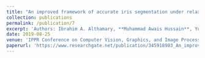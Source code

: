 ```yaml
---
title: "An improved framework of accurate iris segmentation under relaxed imaging constraints using total variation model"
collection: publications
permalink: /publication/7
excerpt: 'Authors: Ibrahim A. Althamary, **Muhammad Awais Hussain**, Yung-Hui Li'
date: 2019-08-25
venue: 'IPPR Conference on Computer Vision, Graphics, and Image Processing (CVGIP 2019), Taitung, Taiwan'
paperurl: 'https://www.researchgate.net/publication/345918983_An_improved_framework_of_accurate_iris_segmentation_under_relaxed_imaging_constraints_using_total_variation_model'
---
```

